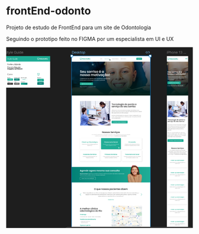 # frontEnd-odonto
Projeto de estudo de FrontEnd para um site de Odontologia


Seguindo o prototipo feito no FIGMA por um especialista em UI e UX

![alt text](image.png)
